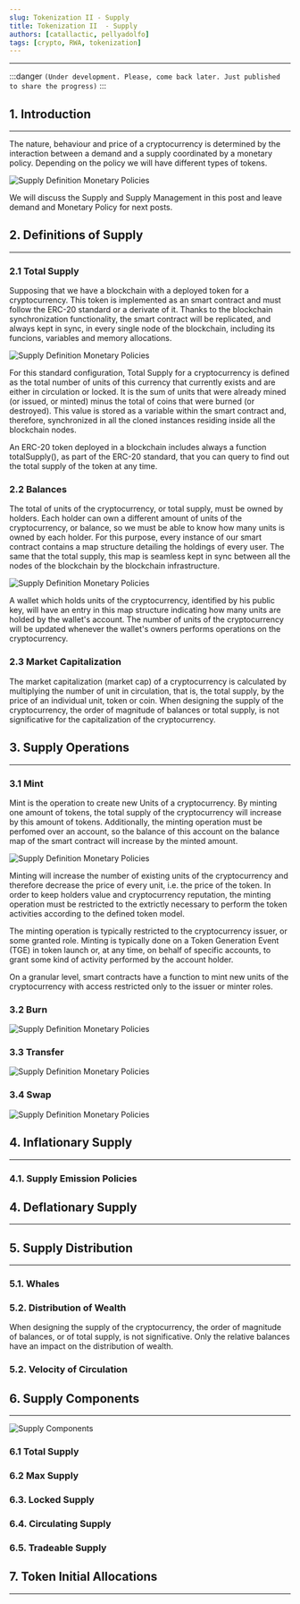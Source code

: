 ```yaml
---
slug: Tokenization II - Supply
title: Tokenization II  - Supply
authors: [catallactic, pellyadolfo]
tags: [crypto, RWA, tokenization]
---
```

---

:::danger
`(Under development. Please, come back later. Just published to share the progress)`
:::

## 1. Introduction
---

The nature, behaviour and price of a cryptocurrency is determined by the interaction between a demand and a supply coordinated by a monetary policy. Depending on the policy we will have different types of tokens.

![Supply Definition Monetary Policies](./tokenization_supply.svg)

We will discuss the Supply and Supply Management in this post and leave demand and Monetary Policy for next posts.

<!-- truncate -->

## 2. Definitions of Supply
---

### 2.1 Total Supply

Supposing that we have a blockchain with a deployed token for a cryptocurrency. This token is implemented as an smart contract and must follow the ERC-20 standard or a derivate of it. Thanks to the blockchain synchronization functionality, the smart contract will be replicated, and always kept in sync, in every single node of the blockchain, including its funcions, variables and memory allocations.

![Supply Definition Monetary Policies](./ops_supply.svg)

For this standard configuration, Total Supply for a cryptocurrency is defined as the total number of units of this currency that currently exists and are either in circulation or locked. It is the sum of units that were already mined (or issued, or minted) minus the total of coins that were burned (or destroyed). This value is stored as a variable within the smart contract and, therefore, synchronized in all the cloned instances residing inside all the blockchain nodes.

An ERC-20 token deployed in a blockchain includes always a function totalSupply(), as part of the ERC-20 standard, that you can query to find out the total supply of the token at any time.

### 2.2 Balances

The total of units of the cryptocurrency, or total supply, must be owned by holders. Each holder can own a different amount of units of the cryptocurrency, or balance, so we must be able to know how many units is owned by each holder. For this purpose, every instance of our smart contract contains a map structure detailing the holdings of every user. The same that the total supply, this map is seamless kept in sync between all the nodes of the blockchain by the blockchain infrastructure.

![Supply Definition Monetary Policies](./ops_balances.svg)

A wallet which holds units of the cryptocurrency, identified by his public key, will have an entry in this map structure indicating how many units are holded by the wallet's account. The number of units of the cryptocurrency will be updated whenever the wallet's owners performs operations on the cryptocurrency.

### 2.3 Market Capitalization

The market capitalization (market cap) of a cryptocurrency is calculated by multiplying the number of unit in circulation, that is, the total supply, by the price of an individual unit, token or coin. When designing the supply of the cryptocurrency, the order of magnitude of balances or total supply, is not significative for the capitalization of the cryptocurrency.



## 3. Supply Operations
---

### 3.1 Mint

Mint is the operation to create new Units of a cryptocurrency. By minting one amount of tokens, the total supply of the cryptocurrency will increase by this amount of tokens. Additionally, the minting operation must be perfomed over an account, so the balance of this account on the balance map of the smart contract will increase by the minted amount.

![Supply Definition Monetary Policies](./ops_mint.svg)

Minting will increase the number of existing units of the cryptocurrency and therefore decrease the price of every unit, i.e. the price of the token. In order to keep holders value and cryptocurrency reputation, the minting operation must be restricted to the extrictly necessary to perform the token activities according to the defined token model. 

The minting operation is typically restricted to the cryptocurrency issuer, or some granted role. Minting is typically done on a Token Generation Event (TGE) in token launch or, at any time, on behalf of specific accounts, to grant some kind of activity performed by the account holder.

On a granular level, smart contracts have a function to mint new units of the cryptocurrency with access restricted only to the issuer or minter roles.

### 3.2 Burn

![Supply Definition Monetary Policies](./ops_burn.svg)

### 3.3 Transfer

![Supply Definition Monetary Policies](./ops_transfer.svg)

### 3.4 Swap

![Supply Definition Monetary Policies](./ops_swap.svg)

## 4. Inflationary Supply
---

### 4.1. Supply Emission Policies





## 4. Deflationary Supply
---



## 5. Supply Distribution
---


### 5.1. Whales


### 5.2. Distribution of Wealth

When designing the supply of the cryptocurrency, the order of magnitude of balances, or of total supply, is not significative. Only the relative balances have an impact on the distribution of wealth.

### 5.2. Velocity of Circulation



## 6. Supply Components
---

![Supply Components](./token_supply_components.svg)

### 6.1 Total Supply


### 6.2 Max Supply



### 6.3. Locked Supply



### 6.4. Circulating Supply



### 6.5. Tradeable Supply




## 7. Token Initial Allocations
---











